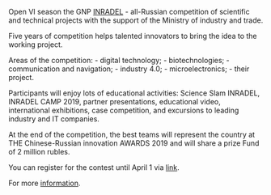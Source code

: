 Open VI season the GNP [INRADEL](https://vk.com/inradel) - all-Russian competition of scientific and technical projects with the support of the Ministry of industry and trade.

Five years of competition helps talented innovators to bring the idea to the working project.

Areas of the competition: - digital technology; - biotechnologies; - communication and navigation; - industry 4.0; - microelectronics; - their project.

Participants will enjoy lots of educational activities: Science Slam INRADEL, INRADEL CAMP 2019, partner presentations, educational video, international exhibitions, case competition, and excursions to leading industry and IT companies.

At the end of the competition, the best teams will represent the country at THE Chinese-Russian innovation AWARDS 2019 and will share a prize Fund of 2 million rubles.

You can register for the contest until April 1 via [link](http://inradel.ru/portals).

For more [information](http://inradel.ru/about).